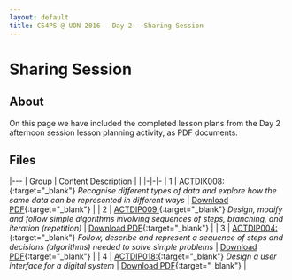 ```yaml
---
layout: default
title: CS4PS @ UON 2016 - Day 2 - Sharing Session
---
```


# Sharing Session

## About

On this page we have included the completed lesson plans from the Day 2 afternoon session lesson planning activity, as PDF documents.

## Files

|---
| Group | Content Description |  |
|-|-|-
| 1 | [ACTDIK008:](http://www.australiancurriculum.edu.au/technologies/digital-technologies/curriculum/f-10?layout=1#cdcode=ACTDIK008&level=3-4){:target="_blank"} *Recognise different types of data and explore how the same data can be represented in different ways*  | [Download PDF](group_1_lesson.pdf){:target="_blank"} |
| 2 | [ACTDIP009:](http://www.australiancurriculum.edu.au/technologies/digital-technologies/curriculum/f-10?layout=1#cdcode=ACTDIP019&level=5-6){:target="_blank"} *Design, modify and follow simple algorithms involving sequences of steps, branching, and iteration (repetition)* | [Download PDF](group_2_lesson.pdf){:target="_blank"} |
| 3 | [ACTDIP004:](http://www.australiancurriculum.edu.au/technologies/digital-technologies/curriculum/f-10?layout=1#cdcode=ACTDIP004&level=F-2){:target="_blank"} *Follow, describe and represent a sequence of steps and decisions (algorithms) needed to solve simple problems* | [Download PDF](group_3_lesson.pdf){:target="_blank"} |
| 4 | [ACTDIP018:](http://www.australiancurriculum.edu.au/technologies/digital-technologies/curriculum/f-10?layout=1#cdcode=ACTDIP018&level=5-6){:target="_blank"} *Design a user interface for a digital system* | [Download PDF](group_4_lesson_and_notes.pdf){:target="_blank"}  |
